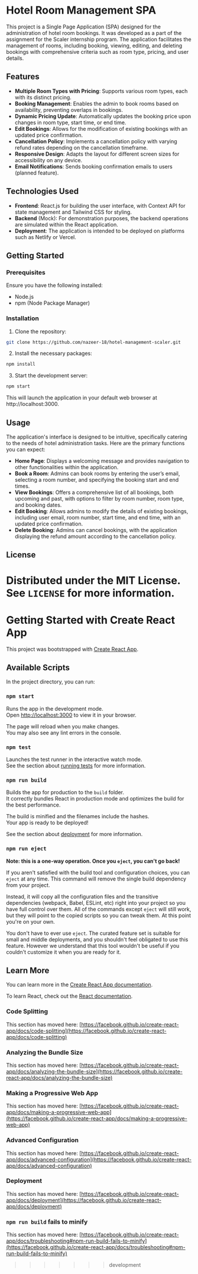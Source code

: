 
# Hotel Room Management SPA

This project is a Single Page Application (SPA) designed for the administration of hotel room bookings. It was developed as a part of the assignment for the Scaler internship program. The application facilitates the management of rooms, including booking, viewing, editing, and deleting bookings with comprehensive criteria such as room type, pricing, and user details.

## Features

- **Multiple Room Types with Pricing**: Supports various room types, each with its distinct pricing.
- **Booking Management**: Enables the admin to book rooms based on availability, preventing overlaps in bookings.
- **Dynamic Pricing Update**: Automatically updates the booking price upon changes in room type, start time, or end time.
- **Edit Bookings**: Allows for the modification of existing bookings with an updated price confirmation.
- **Cancellation Policy**: Implements a cancellation policy with varying refund rates depending on the cancellation timeframe.
- **Responsive Design**: Adapts the layout for different screen sizes for accessibility on any device.
- **Email Notifications**: Sends booking confirmation emails to users (planned feature).

## Technologies Used

- **Frontend**: React.js for building the user interface, with Context API for state management and Tailwind CSS for styling.
- **Backend** (Mock): For demonstration purposes, the backend operations are simulated within the React application.
- **Deployment**: The application is intended to be deployed on platforms such as Netlify or Vercel.

## Getting Started

### Prerequisites

Ensure you have the following installed:
- Node.js
- npm (Node Package Manager)

### Installation

1. Clone the repository:
```bash
git clone https://github.com/nazeer-18/hotel-management-scaler.git
```

2. Install the necessary packages:
```bash
npm install
```

3. Start the development server:
```bash
npm start
```

This will launch the application in your default web browser at http://localhost:3000.

## Usage

The application's interface is designed to be intuitive, specifically catering to the needs of hotel administration tasks. Here are the primary functions you can expect:

- **Home Page**: Displays a welcoming message and provides navigation to other functionalities within the application.
- **Book a Room**: Admins can book rooms by entering the user’s email, selecting a room number, and specifying the booking start and end times.
- **View Bookings**: Offers a comprehensive list of all bookings, both upcoming and past, with options to filter by room number, room type, and booking dates.
- **Edit Booking**: Allows admins to modify the details of existing bookings, including user email, room number, start time, and end time, with an updated price confirmation.
- **Delete Booking**: Admins can cancel bookings, with the application displaying the refund amount according to the cancellation policy.

## License

Distributed under the MIT License. See `LICENSE` for more information.
=======
# Getting Started with Create React App

This project was bootstrapped with [Create React App](https://github.com/facebook/create-react-app).

## Available Scripts

In the project directory, you can run:

### `npm start`

Runs the app in the development mode.\
Open [http://localhost:3000](http://localhost:3000) to view it in your browser.

The page will reload when you make changes.\
You may also see any lint errors in the console.

### `npm test`

Launches the test runner in the interactive watch mode.\
See the section about [running tests](https://facebook.github.io/create-react-app/docs/running-tests) for more information.

### `npm run build`

Builds the app for production to the `build` folder.\
It correctly bundles React in production mode and optimizes the build for the best performance.

The build is minified and the filenames include the hashes.\
Your app is ready to be deployed!

See the section about [deployment](https://facebook.github.io/create-react-app/docs/deployment) for more information.

### `npm run eject`

**Note: this is a one-way operation. Once you `eject`, you can't go back!**

If you aren't satisfied with the build tool and configuration choices, you can `eject` at any time. This command will remove the single build dependency from your project.

Instead, it will copy all the configuration files and the transitive dependencies (webpack, Babel, ESLint, etc) right into your project so you have full control over them. All of the commands except `eject` will still work, but they will point to the copied scripts so you can tweak them. At this point you're on your own.

You don't have to ever use `eject`. The curated feature set is suitable for small and middle deployments, and you shouldn't feel obligated to use this feature. However we understand that this tool wouldn't be useful if you couldn't customize it when you are ready for it.

## Learn More

You can learn more in the [Create React App documentation](https://facebook.github.io/create-react-app/docs/getting-started).

To learn React, check out the [React documentation](https://reactjs.org/).

### Code Splitting

This section has moved here: [https://facebook.github.io/create-react-app/docs/code-splitting](https://facebook.github.io/create-react-app/docs/code-splitting)

### Analyzing the Bundle Size

This section has moved here: [https://facebook.github.io/create-react-app/docs/analyzing-the-bundle-size](https://facebook.github.io/create-react-app/docs/analyzing-the-bundle-size)

### Making a Progressive Web App

This section has moved here: [https://facebook.github.io/create-react-app/docs/making-a-progressive-web-app](https://facebook.github.io/create-react-app/docs/making-a-progressive-web-app)

### Advanced Configuration

This section has moved here: [https://facebook.github.io/create-react-app/docs/advanced-configuration](https://facebook.github.io/create-react-app/docs/advanced-configuration)

### Deployment

This section has moved here: [https://facebook.github.io/create-react-app/docs/deployment](https://facebook.github.io/create-react-app/docs/deployment)

### `npm run build` fails to minify

This section has moved here: [https://facebook.github.io/create-react-app/docs/troubleshooting#npm-run-build-fails-to-minify](https://facebook.github.io/create-react-app/docs/troubleshooting#npm-run-build-fails-to-minify)
>>>>>>> development
